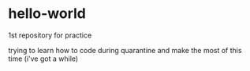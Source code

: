 # hello-world
1st repository for practice

trying to learn how to code during quarantine and make the most of this time (i've got a while)
